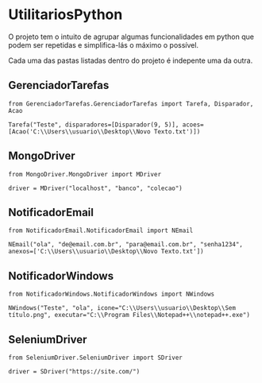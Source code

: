 # UtilitariosPython

O projeto tem o intuito de agrupar algumas funcionalidades em python que podem ser repetidas e simplifica-lás o máximo o possível.

Cada uma das pastas listadas dentro do projeto é indepente uma da outra.

## GerenciadorTarefas
```pyton
from GerenciadorTarefas.GerenciadorTarefas import Tarefa, Disparador, Acao

Tarefa("Teste", disparadores=[Disparador(9, 5)], acoes=[Acao('C:\\Users\\usuario\\Desktop\\Novo Texto.txt')])
```

## MongoDriver
```pyton
from MongoDriver.MongoDriver import MDriver

driver = MDriver("localhost", "banco", "colecao")
```

## NotificadorEmail
```pyton
from NotificadorEmail.NotificadorEmail import NEmail

NEmail("ola", "de@email.com.br", "para@email.com.br", "senha1234", anexos=['C:\\Users\\usuario\\Desktop\\Novo Texto.txt'])
```

## NotificadorWindows
```pyton
from NotificadorWindows.NotificadorWindows import NWindows

NWindows("Teste", "ola", icone="C:\\Users\\usuario\\Desktop\\Sem título.png", executar="C:\\Program Files\\Notepad++\\notepad++.exe")
```

## SeleniumDriver
```pyton
from SeleniumDriver.SeleniumDriver import SDriver

driver = SDriver("https://site.com/")
```
